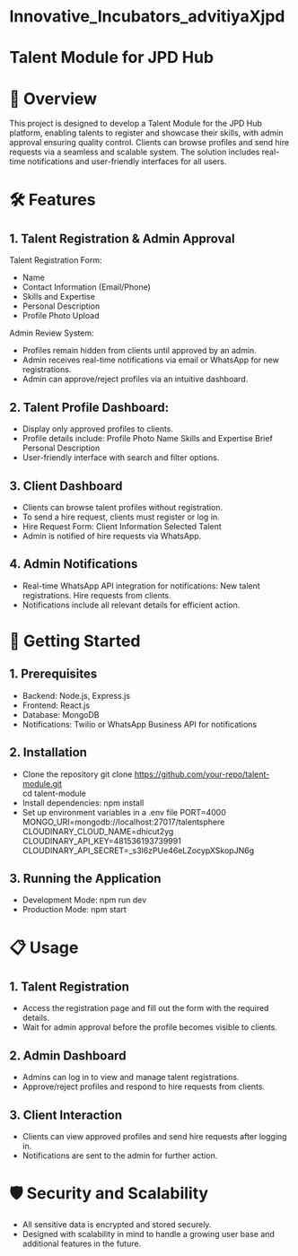 # Innovative_Incubators_advitiyaXjpd
# Talent Module for JPD Hub

# 📖 Overview

This project is designed to develop a Talent Module for the JPD Hub platform, enabling talents to register and showcase their skills, with admin approval ensuring quality control. Clients can browse profiles and send hire requests via a seamless and scalable system. The solution includes real-time notifications and user-friendly interfaces for all users.

# 🛠️ Features

## 1. Talent Registration & Admin Approval
Talent Registration Form:
* Name
* Contact Information (Email/Phone)
* Skills and Expertise
* Personal Description
* Profile Photo Upload

Admin Review System:
* Profiles remain hidden from clients until approved by an admin.
* Admin receives real-time notifications via email or WhatsApp for new registrations.
* Admin can approve/reject profiles via an intuitive dashboard.

## 2. Talent Profile Dashboard:
* Display only approved profiles to clients.
* Profile details include:
     Profile Photo
     Name
     Skills and Expertise
     Brief Personal Description
* User-friendly interface with search and filter options.

## 3. Client Dashboard
* Clients can browse talent profiles without registration.
* To send a hire request, clients must register or log in.
* Hire Request Form:
    Client Information
    Selected Talent
* Admin is notified of hire requests via WhatsApp.

## 4. Admin Notifications
* Real-time WhatsApp API integration for notifications:
    New talent registrations.
    Hire requests from clients.
* Notifications include all relevant details for efficient action.


#  🚀 Getting Started

## 1. Prerequisites
* Backend: Node.js, Express.js
* Frontend: React.js
* Database: MongoDB
* Notifications: Twilio or WhatsApp Business API for notifications
  
## 2. Installation
* Clone the repository
  git clone https://github.com/your-repo/talent-module.git  
  cd talent-module
* Install dependencies:
  npm install
* Set up environment variables in a .env file
  PORT=4000
  MONGO_URI=mongodb://localhost:27017/talentsphere
  CLOUDINARY_CLOUD_NAME=dhicut2yg
  CLOUDINARY_API_KEY=481536193739991
  CLOUDINARY_API_SECRET=_s3l6zPUe46eLZocypXSkopJN6g

## 3. Running the Application
* Development Mode:
  npm run dev
* Production Mode:
  npm start


# 📋 Usage

## 1. Talent Registration
* Access the registration page and fill out the form with the required details.
* Wait for admin approval before the profile becomes visible to clients.

## 2. Admin Dashboard
* Admins can log in to view and manage talent registrations.
* Approve/reject profiles and respond to hire requests from clients.
  
## 3. Client Interaction
* Clients can view approved profiles and send hire requests after logging in.
* Notifications are sent to the admin for further action.


# 🛡️ Security and Scalability

* All sensitive data is encrypted and stored securely.
* Designed with scalability in mind to handle a growing user base and additional features in the future.


























  

  
